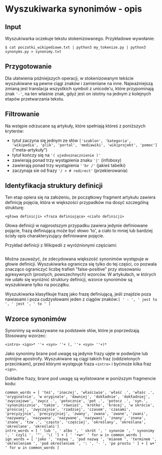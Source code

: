 # Wyszukiwarka synonimów - opis

## Input
Wyszukiwarka oczekuje tekstu stokenizowanego. Przykładowe wywołanie:
```
$ cat poczatki_wikipediowe.txt | python3 my_tokenize.py | python3 synonyms.py > synonimy.txt
```

## Przygotowanie

Dla ułatwienia późniejszych operacji, w stokenizowanym tekście wyszukiwane są pewne ciągi znaków i zamieniane na inne. Najważniejszą zmianą jest translacja wszystkich symboli z unicode'u, które przypominają znak `'-'`, na ten właśnie znak, gdyż jest on istotny na jednym z kolejnych etapów przetwarzania tekstu.

## Filtrowanie

Na wstępie odrzucane są artykuły, które spełniają któreś z poniższych kryterów:
- tytuł zaczyna się jednym ze słów `['szablon', 'kategoria', 'wikipedia', 'plik', 'portal', 'mediawiki', 'wikiprojekt', 'pomoc']` ("meta-artykuły")
- tytuł kończy się na `'( ujednoznacznienie )'`
- zawierają ponad trzy wystąpienia znaku `'|'` (infoboxy)
- zawierają ponad trzy wystąpienia `''br /'` (jakieś tabelki)
- zaczynaja sie od frazy `'/ > # redirect'` (przekierowania)

## Identyfikacja struktury definicji

Ten etap opiera się na założeniu, że początkowy fragment artykułu zawiera definicję pojęcia, która w większości przypadków ma dosyć szczególną strukturę:
```
<głowa definicji> <fraza definiująca> <ciało definicji>
```
Głowa definicji w najprostszym przypadku zawiera jedynie definiowane pojącie, frazą definiującą może być słowo 'to', a ciało to mniej lub bardziej ścisły opis charakteryzujący definiowane pojęcie.

Przykład definicji z Wikipedii z wyróżnionymi częściami:
```\< '''Aksjomat''' ('''postulat''', '''pewnik'''; gr. αξιωμα ''aksíoma'' – godność, pewność, oczywistość) \> \< - \> \< jedno z podstawowych pojęć logiki matematycznej. Od czasów Euklidesa uznawano, że aksjomaty [...] \>
```

Można zauważyć, że zdecydowana większość synonimów występuje w głowie definicji. Wyszukiwarka ogranicza się tylko do tej części, co pozwala znacząco ograniczyć liczbę trafień "false-positive" przy stosowaniu agresywnych (prostych, powszechnych) wzorców. W artykułach, w których nie udało się wyróżnić struktury definicji, wzorce synonimów są wyszukiwane tylko na początku.

Wyszukiwarka klasyfikuje frazę jako frazę definiującą, jeśli znajdzie poza nawiasami i poza cudzysłowami jeden z ciągów znaków:`[ ' - ', ' jest to ', ' jest ', ' to ' ]`

## Wzorce synonimów

Synonimy są wskazywane na podstawie słów, które je poprzedzają. Stosowany wzorzec:
```
<intro> <ign>* ''+ <syn> ''+ (, ''+ <syn> ''+)*
```
Jako synonimy brane pod uwagę są jedynie frazy ujęte w podwójne lub potrójne apostrofy. Wyszukiwane są ciągi takich fraz (oddzielonych przecinkami), przed którymi występuje fraza `<intro>` i byćmoże kilka fraz `<ign>`.

Dokładne frazy, brane pod uwagę są wylistowane w poniższym fragmencie kodu:
```
common_words = [ 'też', 'inaczej', 'właściwie', 'właść .', 'właśc .', 'oryginalnie', 'w oryginale', 'dawniej', 'dokładnie', 'dokładniej', 'zwyczajowo', 'zwycz .', 'potocznie', 'pot .', 'potocz .', 'syn.', 'synonimicznie', 'także', 'również', 'krótko', 'krócej', 'w skrócie', 'prościej', 'zwyczajnie', 'rzadziej', 'czasem', 'czasami', 'precyzyjnie', 'precyzyjniej', 'zwany', 'zwana', 'zwane', 'zwani', 'nazywany', 'nazywana', 'nazywane', 'nazywani', 'znany', 'znana', 'znane', 'tzw .', 'często', 'częściej', 'określany', 'określana', 'określane', 'określani']
intro_words = [ ' lub ', ' albo ', ' skrót ', ' synonim ', ' synonimy ', ' czyli ', '^', '\( '] + [ ' '+w+' ' for w in common_words ]
ign_words = [ 'jako ', 'nazwą ', 'pod nazwą ', 'mianem ', 'terminem ', 'określeniem ', 'pod określeniem ', ': ', '- ', 'po prostu ' ] + [ w+' ' for w in common_words ]

```
